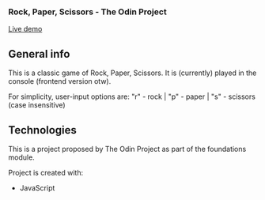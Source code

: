 <h3>Rock, Paper, Scissors - The Odin Project</h3>

[Live demo](https://okidokitokiloki.github.io/rock-paper-scissors/)

## General info
This is a classic game of Rock, Paper, Scissors. It is (currently) played in the console (frontend version otw).

For simplicity, user-input options are: "r" - rock | "p" - paper | "s" - scissors (case insensitive)
	
## Technologies
This is a project proposed by The Odin Project as part of the foundations module.

Project is created with:
* JavaScript
